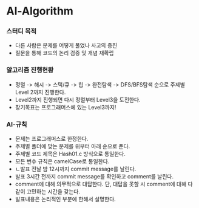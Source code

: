 # Al-Algorithm

### 스터디 목적
* 다른 사람은 문제를 어떻게 풀었나 사고의 증진
* 질문을 통해 코드의 논리 검증 및 개념 재확립

### 알고리즘 진행현황

- 정렬 -> 해시 -> 스택/큐 -> 힙 -> 완전탐색 -> DFS/BFS탐색 순으로 주제별 Level 2까지 진행한다.
- Level2까지 진행되면 다시 정렬부터 Level3을 도전한다.
- 장기목표는 프로그래머스에 있는 Level3까지!



### Al-규칙

- 문제는 프로그래머스로 한정한다.
- 주제별 폴더에 맞는 문제를 위부터 아래 순으로 푼다.
- 주제별 코드 제목은 Hash01.c 방식으로 통일한다.
- 모든 변수 규칙은 camelCase로 통일한다.
- ㄴ발표 전날 밤 12시까지 commit message를 날린다.
- 발표 3시간 전까지 commit message를 확인하고 comment를 날린다.
- comment에 대해 의무적으로 대답한다. 단, 대답을 못할 시 comment에 대해 다같이 고민하는 시간을 갖는다.
- 발표내용은 논리적인 부분에 한해서 설명한다.
